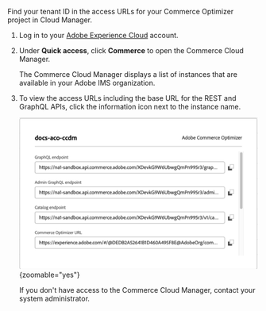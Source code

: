 Find your tenant ID in the access URLs for your Commerce Optimizer project in Cloud Manager.

1. Log in to your [Adobe Experience Cloud](https://experience.adobe.com/) account.

1. Under **Quick access**, click **Commerce** to open the Commerce Cloud Manager.

   The Commerce Cloud Manager displays a list of instances that are available in your Adobe IMS organization.

1. To view the access URLs including the base URL for the REST and GraphQL APIs, click the information icon next to the instance name.

   ![Access URLs for Commerce Optimizer UI, REST, and GraphQL APIs](../../pages/_images/aco-instance-tenant-id.png){zoomable="yes"}

   <InlineAlert variant="info" slots="text" />

   If you don't have access to the Commerce Cloud Manager, contact your system administrator.
